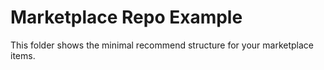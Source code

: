 # Marketplace Repo Example

This folder shows the minimal recommend structure for your marketplace items.
